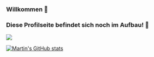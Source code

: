 ### Willkommen 👋
### Diese Profilseite befindet sich noch im Aufbau! 🚧

<!--
**martinbndr/martinbndr** is a ✨ _special_ ✨ repository because its `README.md` (this file) appears on your GitHub profile.

Here are some ideas to get you started:

- 🔭 I’m currently working on ...
- 🌱 I’m currently learning ...
- 👯 I’m looking to collaborate on ...
- 🤔 I’m looking for help with ...
- 💬 Ask me about ...
- 📫 How to reach me: Discord (Martin B. ツ#2128)
- 😄 Pronouns: ...
- ⚡ Fun fact: ...
-->

[![](https://discord.c99.nl/widget/theme-1/618805150756110336.png)](https://discord.gg/familie)

[![Martin's GitHub stats](https://github-readme-stats.vercel.app/api?username=anuraghazra)](https://github.com/anuraghazra/github-readme-stats)


